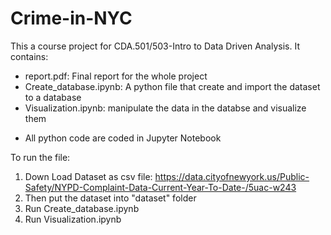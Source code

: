 # Crime-in-NYC
This a course project for CDA.501/503-Intro to Data Driven Analysis.
It contains:
- report.pdf: Final report for the whole project
- Create_database.ipynb: A python file that create and import the dataset to a database
- Visualization.ipynb: manipulate the data in the databse and visualize them

* All python code are coded in Jupyter Notebook

To run the file:
1. Down Load Dataset as csv file: https://data.cityofnewyork.us/Public-Safety/NYPD-Complaint-Data-Current-Year-To-Date-/5uac-w243
2. Then put the dataset into "dataset" folder
3. Run Create_database.ipynb
4. Run Visualization.ipynb
